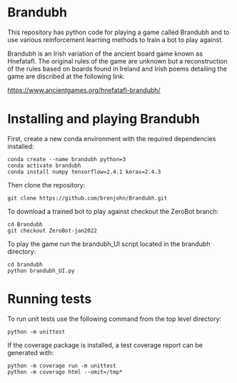 # Brandubh
This repository has python code for playing a game called Brandubh and to use various reinforcement learning methods to train a bot to play against.

Brandubh is an Irish variation of the ancient board game known as Hnefatafl. The original rules of the game are unknown but a reconstruction of the rules based on boards found in Ireland and Irish poems detailing the game are discribed at the following link: 

https://www.ancientgames.org/hnefatafl-brandubh/

# Installing and playing Brandubh

First, create a new conda environment with the required dependencies installed:
```
conda create --name brandubh python=3
conda activate brandubh
conda install numpy tensorflow=2.4.1 keras=2.4.3
```

Then clone the repository:
```
git clone https://github.com/brenjohn/Brandubh.git
```

To download a trained bot to play against checkout the ZeroBot branch:
```
cd Brandubh
git checkout ZeroBot-jan2022
```

To play the game run the brandubh_UI script located in the brandubh directory:
```
cd brandubh
python brandubh_UI.py
```

# Running tests

To run unit tests use the following command from the top level directory:
```
python -m unittest
```

If the coverage package is installed, a test coverage report can be generated
with:
```
python -m coverage run -m unittest
python -m coverage html --omit=/tmp*
```